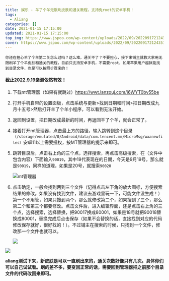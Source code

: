 ```yaml
---
title: 娱乐 - 羊了个羊无限刷皮肤和通关教程，支持免root的安卓手机！
tags:
  - Aliang
categories: []
date: 2021-01-15 17:15:00
updated: 2021-01-15 17:15:00
top_img: https://www.jspoo.com/wp-content/uploads/2022/09/20220917212435134001.jpg
cover: https://www.jspoo.com/wp-content/uploads/2022/09/20220917212435134001.jpg
---
```


`你还在担心羊了个羊第二关怎么过吗？这么难，通关不了？不要担心，接下来铺主就教大家用无限刷羊了个羊皮肤和通关的教程，目前只支持安卓手机，不需要root，如果苹果用户越狱能找到目录文件，也是可以按照步骤来的！`

#### 截止2022.9.19亲测依然有效！

1. 下载mt管理器（如果有就跳过）https://wwt.lanzouj.com/i6WYT0bv55be

2. 打开手机自带的设置面板，点击系统与更新>找到日期和时间>把日期改成九月十五号>然后打开羊了个羊小程序，可以看到无法开始。

3. 返回到设置，把日期改成最新的时间，再返回羊了个羊，就会正常了。

4. 接着打开mt管理器，点击最上方的路径，输入跳转到这个目录`（/storage/emulated/0/Android/data/com.tencent.mm/MicroMsg/wxanewfiles）`安卓11以上需要授权，按MT管理器的提示来即可。

5. 跳转目录后，点击右上角的三个点，选择搜索，再点击高级搜索，在（文件中包含内容）下面输入`90019`，其中19代表现在的日期，今天是9月19号，那么就是`90019`，同样的道理，如果是20号，就搜索`90020`

   ![mt管理器](https://www.jspoo.com/wp-content/uploads/2022/09/20220919081203083003.jpg)

6. 点击确定，一般会找到两到三个文件（记得点击左下角的放大图标，方便搜索结果的修改。如果没有找到文件，建议去游戏里玩一下，可能文件没生成！）第一个不用管，如果只搜到两个，那么就修改第二个，如果搜到了三个，那么第二个和第三个都要修改。点击文件后，进入编辑界面，还是点击右上角的三个点，选择搜索，选择替换，把90017换成80001，如果是18号就把90018替换成80001，替换完成后点击保存（如果不会替换的话，直接找到对应的代码修改保存就好，很好找的！）。不过铺主在搜索的时候，只找到一个文件，修改那一个文件也就可以。

   ![](https://www.jspoo.com/wp-content/uploads/2022/09/20220919081203129002.jpg)

![](https://www.jspoo.com/wp-content/uploads/2022/09/20220917205922066012.jpg)

**aliang测试下来，新皮肤是可以一直刷出来的，通关次数好像只有几次。具体你们可以自己试试看。刷的差不多，要变回正常的话，需要回到管理器把之前那个目录文件的代码改回来即可。**

